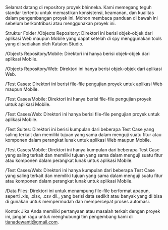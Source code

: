 Selamat datang di repository proyek bhinneka. Kami memegang teguh standar tertentu untuk memastikan konsistensi, keamanan, dan kualitas dalam pengembangan proyek ini. Mohon membaca panduan di bawah ini sebelum berkontribusi atau menggunakan proyek ini.

Struktur Folder
/Objects Repository:
Direktori ini berisi objek-objek dari aplikasi Web maupun Mobile yang dapat setelah di spy menggunakan tools yang di sediakan oleh Katalon Studio.

/Objects Repository/Mobile:
Direktori ini hanya berisi objek-objek dari aplikasi Mobile.

/Objects Repository/Web:
Direktori ini hanya berisi objek-objek dari aplikasi Web.

/Test Cases:
Direktori ini berisi file-file pengujian proyek untuk aplikasi Web maupun Mobile.

/Test Cases/Mobile:
Direktori ini hanya berisi file-file pengujian proyek untuk aplikasi Mobile.

/Test Cases/Web:
Direktori ini hanya berisi file-file pengujian proyek untuk aplikasi Mobile.

/Test Suites:
Direktori ini berisi kumpulan dari beberapa Test Case yang saling terkait dan memiliki tujuan yang sama dalam menguji suatu fitur atau komponen dalam perangkat lunak untuk aplikasi Web maupun Mobile.

/Test Cases/Mobile:
Direktori ini hanya kumpulan dari beberapa Test Case yang saling terkait dan memiliki tujuan yang sama dalam menguji suatu fitur atau komponen dalam perangkat lunak untuk aplikasi Mobile.

/Test Cases/Web:
Direktori ini hanya kumpulan dari beberapa Test Case yang saling terkait dan memiliki tujuan yang sama dalam menguji suatu fitur atau komponen dalam perangkat lunak untuk aplikasi Mobile.

/Data Files:
Direktori ini untuk menampung file-file berformat apapun, seperti .xls, .xlsx, .csv dll., yang berisi data sedikit atau banyak yang di bisa di gunakan untuk mempermudah dan mempercepat proses automasi.

Kontak
Jika Anda memiliki pertanyaan atau masalah terkait dengan proyek ini, jangan ragu untuk menghubungi tim pengembang kami di tianadewanti@gmail.com.
